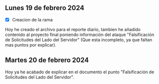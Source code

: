 ## Lunes 19 de febrero 2024 <br>

- [x] Creacion de la rama 

Hoy he creado el archivo para el reporte diario, tambien he añadido contenido al proyecto final poniendo información del ataque "Falsificación de Solicitudes del Lado del Servidor" 
(Que esta incompleto, ya que faltan mas puntos por explicar).

## Martes 20 de febrero 2024 <br>
Hoy ya he acabado de explicar en el documento el punto "Falsificación de Solicitudes del Lado del Servidor".
